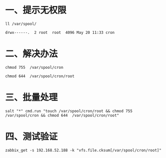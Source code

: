 # 一、提示无权限

```
ll /var/spool/

drwx------.  2 root  root  4096 May 20 11:33 cron
```

# 二、解决办法
```
chmod 755  /var/spool/cron

chmod 644  /var/spool/cron/root
```

# 三、批量处理
```
salt "*" cmd.run "touch /var/spool/cron/root && chmod 755  /var/spool/cron && chmod 644  /var/spool/cron/root"
```

# 四、测试验证
```
zabbix_get -s 192.168.52.188 -k "vfs.file.cksum[/var/spool/cron/root]"
```
